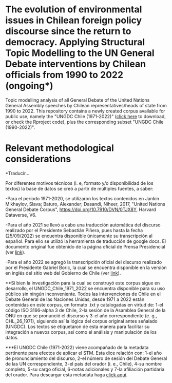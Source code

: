 # The evolution of environmental issues in Chilean foreign policy discourse since the return to democracy. Applying Structural Topic Modelling to the UN General Debate interventions by Chilean officials from 1990 to 2022 (ongoing*)

Topic modelling analysis of all General Debate of the United Nations General Assembly speeches by Chilean representatives/heads of state from 1990 to 2022. This repository contains a newly created corpus available for public use, namely the "UNGDC Chile (1971-2022)" ([click here](https://www.researchgate.net/profile/Vicente_Opazo/publication/363844089_UN_General_Debate_Corpus_Chile_1971-2022/data/634ca5809cb4fe44f32f306d/UNGDC-Chile-1971-2022.zip) to download, or check the Rproject code), plus the corresponding subset "UNGDC Chile (1990-2022)".  


# Relevant methodological considerations

*Traducir...

Por diferentes motivos técnicos (i. e, formato y/o disponibilidad de los textos) la base de datos se creó a partir de múltiples fuentes, a saber: 

-Para el período 1971-2020, se utilizaron los textos contenidos en Jankin Mikhaylov, Slava; Baturo, Alexander; Dasandi, Niheer, 2017, "United Nations General Debate Corpus", https://doi.org/10.7910/DVN/0TJX8Y, Harvard Dataverse, V6.

-Para el año 2021 se llevó a cabo una traducción automática del discurso realizado por el Presidente Sebastián Piñera, pues hasta la fecha (25/09/2022) se encuentra disponible únicamente su transcripción al español. Para ello se utilizó la herramienta de traducción de google docs. El documento original fue obtenido de la página oficial de Prensa Presidencial (ver [link](https://prensa.presidencia.cl/discurso.aspx?id=180101)).

-Para el año 2022 se agregó la transcripción oficial del discurso realizado por el Presidente Gabriel Boric, la cual se encuentra disponible en la versión en inglés del sitio web del Gobierno de Chile (ver [link](https://www.gob.cl/en/news/president-gabriel-boric-font-speaks-77th-session-united-nations-general-assembly/)).

**Si bien la investigación para la cual se construyó este corpus sigue en desarrollo, el UNGDC_Chile_1971_2022 se encuentra disponible para su uso público sin ningún inconveniente. Todos las intervenciones de Chile en el Debate General de las Naciones Unidas, desde 1971 a 2022 están contenidas en este corpus, en formato .txt y catalogadas en virtud de: 1-el código ISO 3166-alpha 3 de Chile, 2-la sesión de la Asamblea General de la ONU en que se pronunció el discurso y 3-el año correspondiente (e. g., CHL_26_1971), siguiendo así la lógica del corpus original antes señalado (UNGDC). Los textos se etiquetaron de esta manera para facilitar su integración a nuevos corpus, así como el análisis y manipulación de los datos. 

***El UNGDC Chile (1971-2022) viene acompañado de la metadata pertinente para efectos de aplicar el STM. Esta dice relación con: 1-el año de pronunciamiento del discurso, 2-el número de sesión del Debate General de las UN correspondiente, 3-el país del orador (i. e., Chile), 4-su nombre completo, 5-su cargo oficial, 6-notas adicionales y 7-la afiliación partidaria del orador. Para descargar esta metadata haga [click aquí](https://www.researchgate.net/profile/Vicente_Opazo/publication/363844089_UN_General_Debate_Corpus_Chile_1971-2022/data/634ca9fbff870c55ce2b974b/Metadata-UNGDC-Chile-1971-2022.xlsx).
